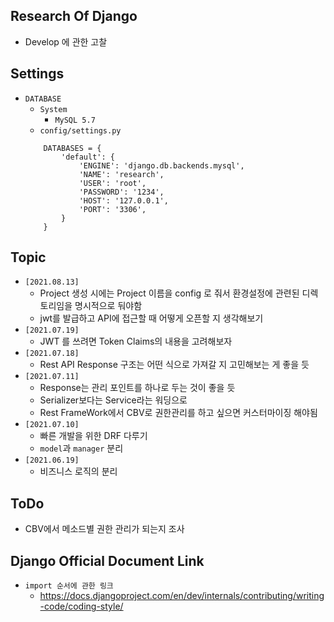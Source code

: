 ## Research Of Django

- Develop 에 관한 고찰

## Settings

- `DATABASE` 
    - `System`
        - `MySQL 5.7`
    - `config/settings.py`
    ```text
        DATABASES = {
            'default': {
                'ENGINE': 'django.db.backends.mysql',
                'NAME': 'research',
                'USER': 'root',
                'PASSWORD': '1234',
                'HOST': '127.0.0.1',
                'PORT': '3306',
            }
        }
    ```

## Topic
- `[2021.08.13]`
  - Project 생성 시에는 Project 이름을 config 로 줘서 환경설정에 관련된 디렉토리임을 명시적으로 둬야함
  - jwt를 발급하고 API에 접근할 때 어떻게 오픈할 지 생각해보기
- `[2021.07.19]`
  - JWT 를 쓰려면 Token Claims의 내용을 고려해보자
- `[2021.07.18]`
    - Rest API Response 구조는 어떤 식으로 가져갈 지 고민해보는 게 좋을 듯
- `[2021.07.11]`
    - Response는 관리 포인트를 하나로 두는 것이 좋을 듯
    - Serializer보다는 Service라는 워딩으로
    - Rest FrameWork에서 CBV로 권한관리를 하고 싶으면 커스터마이징 해야됨
- `[2021.07.10]`
    - 빠른 개발을 위한 DRF 다루기
    - `model`과 `manager` 분리
- `[2021.06.19]`
    - 비즈니스 로직의 분리

## ToDo

- CBV에서 메소드별 권한 관리가 되는지 조사

## Django Official Document Link
 - `import 순서에 관한 링크`
   - https://docs.djangoproject.com/en/dev/internals/contributing/writing-code/coding-style/